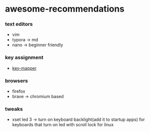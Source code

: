# awesome-recommendations

### text editors

- vim
- typora -> md
- nano -> beginner friendly

### key assignment

- [key-mapper](https://github.com/sezanzeb/key-mapper/)

### browsers

- firefox
- brave -> chromium based

### tweaks

- xset led 3 -> turn on keyboard backlight(add it to startup apps) for keyboards that turn on led with scroll lock for linux

